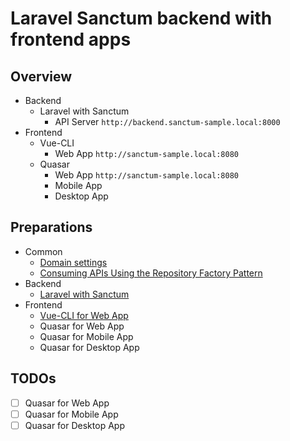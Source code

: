 # Laravel Sanctum backend with frontend apps
## Overview
- Backend
  - Laravel with Sanctum
    - API Server `http://backend.sanctum-sample.local:8000`
- Frontend
  - Vue-CLI
    - Web App `http://sanctum-sample.local:8080`
  - Quasar
    - Web App `http://sanctum-sample.local:8080`
    - Mobile App
    - Desktop App
## Preparations
- Common
  - [Domain settings](prepare_domain_settings.md)
  - [Consuming APIs Using the Repository Factory Pattern](consuming_apis_using_the_repository_factory_pattern.md)
- Backend
  - [Laravel with Sanctum](prepare_laravel_for_api_server.md)
- Frontend
  - [Vue-CLI for Web App](prepare_vue-cli_for_web_app.md)
  - Quasar for Web App
  - Quasar for Mobile App
  - Quasar for Desktop App
## TODOs
- [ ] Quasar for Web App
- [ ] Quasar for Mobile App
- [ ] Quasar for Desktop App
